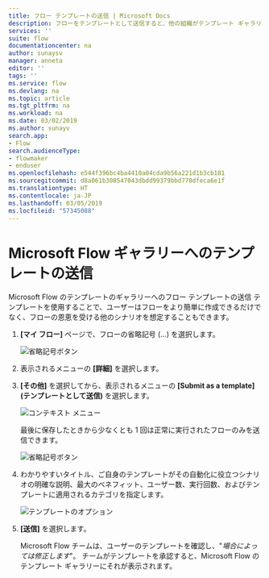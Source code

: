 ```yaml
---
title: フロー テンプレートの送信 | Microsoft Docs
description: フローをテンプレートとして送信すると、他の組織がテンプレート ギャラリー内でそのフローを見つけ、使用することができるようになります。
services: ''
suite: flow
documentationcenter: na
author: sunaysv
manager: anneta
editor: ''
tags: ''
ms.service: flow
ms.devlang: na
ms.topic: article
ms.tgt_pltfrm: na
ms.workload: na
ms.date: 03/02/2019
ms.author: sunayv
search.app:
- Flow
search.audienceType:
- flowmaker
- enduser
ms.openlocfilehash: e544f396bc4ba4410a04cda9b56a221d1b3cb181
ms.sourcegitcommit: d8a061b308547043dbdd99379bbd778dfeca6e1f
ms.translationtype: HT
ms.contentlocale: ja-JP
ms.lasthandoff: 03/05/2019
ms.locfileid: "57345088"
---
```

# <a name="submit-a-template-to-the-microsoft-flow-gallery"></a>Microsoft Flow ギャラリーへのテンプレートの送信

Microsoft Flow のテンプレートのギャラリーへのフロー テンプレートの送信 テンプレートを使用することで、ユーザーはフローをより簡単に作成できるだけでなく、フローの恩恵を受ける他のシナリオを想定することもできます。

1. **[マイ フロー]** ページで、フローの省略記号 (...) を選択します。

    ![省略記号ボタン](./media/publish-a-template/ellipsis-button.png)
1. 表示されるメニューの **[詳細]** を選択します。
1. **[その他]** を選択してから、表示されるメニューの **[Submit as a template]\(テンプレートとして送信\)** を選択します。

    ![コンテキスト メニュー](./media/publish-a-template/context-menu.png)

   最後に保存したときから少なくとも 1 回は正常に実行されたフローのみを送信できます。

     ![省略記号ボタン](./media/publish-a-template/need-successful-run-warning.png)
1. わかりやすいタイトル、ご自身のテンプレートがその自動化に役立つシナリオの明確な説明、最大のベネフィット、ユーザー数、実行回数、およびテンプレートに適用されるカテゴリを指定します。

    ![テンプレートのオプション](./media/publish-a-template/template-options.png)
1. **[送信]** を選択します。

     Microsoft Flow チームは、ユーザーのテンプレートを確認し、"*場合によっては修正します*"。 チームがテンプレートを承認すると、Microsoft Flow のテンプレート ギャラリーにそれが表示されます。
